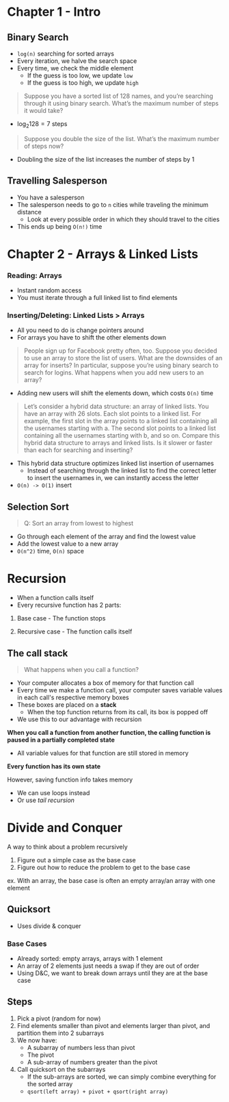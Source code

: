 # Chapter 1 - Intro

## Binary Search

- `log(n)` searching for sorted arrays
- Every iteration, we halve the search space
- Every time, we check the middle element
    - If the guess is too low, we update `low`
    - If the guess is too high, we update `high`

>  Suppose you have a sorted list of 128 names, and you’re searching through it using binary search. What’s the maximum number of steps it would take? 

- $\log_{2}128 = 7$ steps 

> Suppose you double the size of the list. What’s the maximum number of steps now?

- Doubling the size of the list increases the number of steps by 1

## Travelling Salesperson

- You have a salesperson
- The salesperson needs to go to `n` cities while traveling the minimum distance
    - Look at every possible order in which they should travel to the cities
- This ends up being `O(n!)` time 

# Chapter 2 - Arrays & Linked Lists

### Reading: Arrays

- Instant random access
- You must iterate through a full linked list to find elements

### Inserting/Deleting: Linked Lists > Arrays

- All you need to do is change pointers around
- For arrays you have to shift the other elements down

> People sign up for Facebook pretty often, too. Suppose you decided to use an array to store the list of users. What are the downsides of an array for inserts? In particular, suppose you’re using binary search to search for logins. What happens when you add new users to an array?

- Adding new users will shift the elements down, which costs `O(n)` time 

>  Let’s consider a hybrid data structure: an array of linked lists. You have an array with 26 slots. Each slot points to a linked list. For example, the first slot in the array points to a linked list containing all the usernames starting with a. The second slot points to a linked list containing all the usernames starting with b, and so on.
>  Compare this hybrid data structure to arrays and linked lists. Is it slower or faster than each for searching and inserting? 

- This hybrid data structure optimizes linked list insertion of usernames
    - Instead of searching through the linked list to find the correct letter to insert the usernames in, we can instantly access the letter
- `O(n) -> O(1)` insert

## Selection Sort

> Q: Sort an array from lowest to highest

- Go through each element of the array and find the lowest value
- Add the lowest value to a new array
- `O(n^2)` time, `O(n)` space

# Recursion

- When a function calls itself
- Every recursive function has 2 parts:

1. Base case
        - The function stops
        
1. Recursive case
        - The function calls itself

## The call stack

> What happens when you call a function?

- Your computer allocates a box of memory for that function call
- Every time we make a function call, your computer saves variable values in each call's respective memory boxes
- These boxes are placed on a **stack**
    - When the top function returns from its call, its box is popped off
- We use this to our advantage with recursion

**When you call a function from another function, the calling function is paused in a partially completed state**

- All variable values for that function are still stored in memory

**Every function has its own state**

However, saving function info takes memory

- We can use loops instead
- Or use *tail recursion*

# Divide and Conquer

A way to think about a problem recursively

1. Figure out a simple case as the base case
2. Figure out how to reduce the problem to get to the base case

ex. With an array, the base case is often an empty array/an array with one element


## Quicksort

- Uses divide & conquer

### Base Cases

- Already sorted: empty arrays, arrays with 1 element
- An array of 2 elements just needs a swap if they are out of order
- Using D&C, we want to break down arrays until they are at the base case

## Steps

1. Pick a pivot (random for now)
2. Find elements smaller than pivot and elements larger than pivot, and partition them into 2 subarrays
3. We now have:
    - A subarray of numbers less than pivot
    - The pivot
    - A sub-array of numbers greater than the pivot
4. Call quicksort on the subarrays
    - If the sub-arrays are sorted, we can simply combine everything for the sorted array
    - `qsort(left array) + pivot + qsort(right array)`

